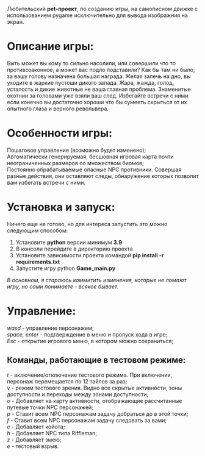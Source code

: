 Любительский __pet-проект__, по созданию игры, на самописном движке с использованием pygame исключительно для вывода изображния на экран.  

Описание игры:
==============
Быть может вы кому то сильно насолили, или совершили что то противозаконное, а может вас подло подставили? Как бы там ни было, за вашу голову назначена большая награда. 
Желая залечь на дно, вы уходите в жаркие пустоши дикого запада. Жара, жажда, голод, усталость и дикие животные не ваша главная проблема. 
Знаменитые охотнии за головами уже взяли ваш след. Избегайте встречи с ними если конечно вы достаточно хороши что бы сумееть скрыться от их опытного глаза и верного револьвера.

Особенности игры:
=================
Пошаговое управление (возможно будет изменено);  
Автоматически генерируемая, бесшовная игровая карта почти неограниченных размеров со множеством биомов;  
Постоянно обрабатываемые опасные NPC противники. Совершая разные действия, они оставляют следы, обнаружение которых позволит вам избегать встречи с ними.  

Установка и запуск:
===================
Ничего еще не готово, но для интереса запустить это можно следующим способом:

1) Установите __python__ версии минимум __3.9__  
2) В консоли перейдите в директорию проекта  
3) Установите зависимости проекта командой __pip install -r requirements.txt__  
4) Запустите игру python __Game_main.py__  
  
_В основном, я стараюсь коммитить изменения, которые не ломают игру, но сами понимаете - всякое бывает._

Управление:
===========
_wasd_ - управление персонажем;   
_space, enter_ - подтверждение в меню и пропуск хода в игре;  
_Esc_ - открытие игрового меню, в котором можно сохраниться;  

Команды, работающие в тестовом режиме:
--------------------------------------
_t_ - включение/отключение тестового режима. При включении, персонаж перемещается по 12 тайлов за раз;  
_v_ - режим тестового зрения. Видно все скрытые активности, зоны доступности и переходы между зонами доступности;  
_o_ - Добавляет на карту активности, отображающие рассчитанные путевые точки NPC персонажей;  
_p_ - Ставит всем NPC персонажам задачу добраться до в этой точки;  
_f_ - Ставит всем NPC персонажам задачу следовать за вами;  
_с_ - Добавляет койота;  
_h_ - Добавляет NPC типа Riffleman;  
_z_ - Добавляет змею;  
_e_ - тестовый взрыв.  

